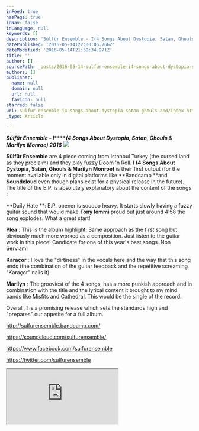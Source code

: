 ```yaml
---
inFeed: true
hasPage: true
inNav: false
inLanguage: null
keywords: []
description: 'Sülfür Ensemble - I(4 Songs About Dystopia, Satan, Ghouls & Marilyn Monroe) 2016'
datePublished: '2016-05-14T22:00:05.766Z'
dateModified: '2016-05-14T21:58:34.971Z'
title: ''
author: []
sourcePath: _posts/2016-05-14-sulfur-ensemble-i4-songs-about-dystopia-satan-ghouls-and.md
authors: []
publisher:
  name: null
  domain: null
  url: null
  favicon: null
starred: false
url: sulfur-ensemble-i4-songs-about-dystopia-satan-ghouls-and/index.html
_type: Article

---
```

**_Sülfür Ensemble - I_****_(4 Songs About Dystopia, Satan, Ghouls & Marilyn Monroe) 2016_**
![](https://the-grid-user-content.s3-us-west-2.amazonaws.com/a6e34f16-61a5-4fcc-adc0-ca7695a8995b.jpg)

**Sülfür Ensemble** are 4 piece coming from Istanbul Turkey (the cursed land as they proclaim) and they play fuzzy Doom 'n Roll. **I (4 Songs About Dystopia, Satan, Ghouls & Marilyn Monroe)** is their first output (for the moment available only in digital platforms like **Bandcamp **and **Soundcloud** even though plans exist for a physical release in the future). The title of the E.P. is absolutely explanatory about the content of the songs :

**Daily Hate **: E.P. opener is sooooo heavy. It starts slowly having a fuzzy guitar sound that would make **Tony Iommi** proud but just around 4:58 the song explodes. What a great start!

**Plea** : This is the album highlight. Same approach as the first song but obviously much more worked as a composition. Just listen to the guitar work in this piece! Candidate for one of this year's best songs. Non Serviam!

**Karaçor** : I love the "dirtiness" in the vocals here and the way that this song ends (the combination of the guitar feedback and the repetitive screaming "Karaçor" nails it).

**Marilyn** : The grooviest of the 4 songs, has a more punkish approach and in combination with the title and the lyrical content it brought to my mind bands like Misfits and Cathedral. This would be the single of the record.

Overall, **I** is a promising release which sets the standards high and "prepares" our appetite for a full album.

http://sulfurensemble.bandcamp.com/

https://soundcloud.com/sulfurensemble/

https://www.facebook.com/sulfurensemble

https://twitter.com/sulfurensemble

<iframe src="http://bandcamp.com/EmbeddedPlayer/album=1998382992/size=large/bgcol=ffffff/linkcol=0687f5/tracklist=false/transparent=true/" style=""></iframe>
